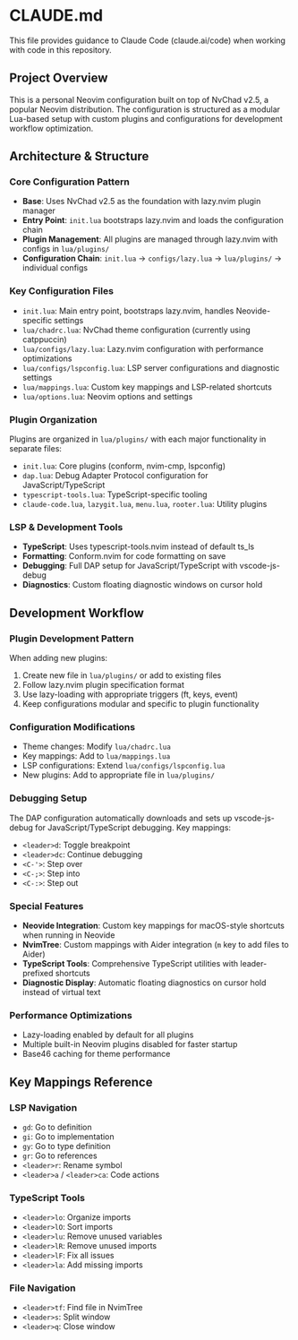 # CLAUDE.md

This file provides guidance to Claude Code (claude.ai/code) when working with code in this repository.

## Project Overview

This is a personal Neovim configuration built on top of NvChad v2.5, a popular Neovim distribution. The configuration is structured as a modular Lua-based setup with custom plugins and configurations for development workflow optimization.

## Architecture & Structure

### Core Configuration Pattern
- **Base**: Uses NvChad v2.5 as the foundation with lazy.nvim plugin manager
- **Entry Point**: `init.lua` bootstraps lazy.nvim and loads the configuration chain
- **Plugin Management**: All plugins are managed through lazy.nvim with configs in `lua/plugins/`
- **Configuration Chain**: `init.lua` → `configs/lazy.lua` → `lua/plugins/` → individual configs

### Key Configuration Files
- `init.lua`: Main entry point, bootstraps lazy.nvim, handles Neovide-specific settings
- `lua/chadrc.lua`: NvChad theme configuration (currently using catppuccin)
- `lua/configs/lazy.lua`: Lazy.nvim configuration with performance optimizations
- `lua/configs/lspconfig.lua`: LSP server configurations and diagnostic settings
- `lua/mappings.lua`: Custom key mappings and LSP-related shortcuts
- `lua/options.lua`: Neovim options and settings

### Plugin Organization
Plugins are organized in `lua/plugins/` with each major functionality in separate files:
- `init.lua`: Core plugins (conform, nvim-cmp, lspconfig)
- `dap.lua`: Debug Adapter Protocol configuration for JavaScript/TypeScript
- `typescript-tools.lua`: TypeScript-specific tooling
- `claude-code.lua`, `lazygit.lua`, `menu.lua`, `rooter.lua`: Utility plugins

### LSP & Development Tools
- **TypeScript**: Uses typescript-tools.nvim instead of default ts_ls
- **Formatting**: Conform.nvim for code formatting on save
- **Debugging**: Full DAP setup for JavaScript/TypeScript with vscode-js-debug
- **Diagnostics**: Custom floating diagnostic windows on cursor hold

## Development Workflow

### Plugin Development Pattern
When adding new plugins:
1. Create new file in `lua/plugins/` or add to existing files
2. Follow lazy.nvim plugin specification format
3. Use lazy-loading with appropriate triggers (ft, keys, event)
4. Keep configurations modular and specific to plugin functionality

### Configuration Modifications
- Theme changes: Modify `lua/chadrc.lua`
- Key mappings: Add to `lua/mappings.lua`
- LSP configurations: Extend `lua/configs/lspconfig.lua`
- New plugins: Add to appropriate file in `lua/plugins/`

### Debugging Setup
The DAP configuration automatically downloads and sets up vscode-js-debug for JavaScript/TypeScript debugging. Key mappings:
- `<leader>d`: Toggle breakpoint
- `<leader>dc`: Continue debugging
- `<C-'>`: Step over
- `<C-;>`: Step into
- `<C-:>`: Step out

### Special Features
- **Neovide Integration**: Custom key mappings for macOS-style shortcuts when running in Neovide
- **NvimTree**: Custom mappings with Aider integration (`m` key to add files to Aider)
- **TypeScript Tools**: Comprehensive TypeScript utilities with leader-prefixed shortcuts
- **Diagnostic Display**: Automatic floating diagnostics on cursor hold instead of virtual text

### Performance Optimizations
- Lazy-loading enabled by default for all plugins
- Multiple built-in Neovim plugins disabled for faster startup
- Base46 caching for theme performance

## Key Mappings Reference

### LSP Navigation
- `gd`: Go to definition
- `gi`: Go to implementation
- `gy`: Go to type definition
- `gr`: Go to references
- `<leader>r`: Rename symbol
- `<leader>a` / `<leader>ca`: Code actions

### TypeScript Tools
- `<leader>lo`: Organize imports
- `<leader>lO`: Sort imports
- `<leader>lu`: Remove unused variables
- `<leader>lR`: Remove unused imports
- `<leader>lF`: Fix all issues
- `<leader>la`: Add missing imports

### File Navigation
- `<leader>tf`: Find file in NvimTree
- `<leader>s`: Split window
- `<leader>q`: Close window